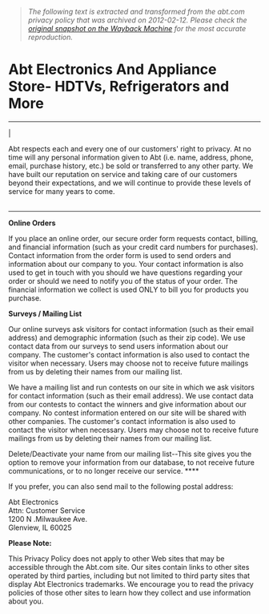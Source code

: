 > *The following text is extracted and transformed from the abt.com privacy policy that was archived on 2012-02-12. Please check the [original snapshot on the Wayback Machine](https://web.archive.org/web/20120212173118id_/http%3A//www.abt.com/custserv/abtPrivacy.php3) for the most accurate reproduction.*

# Abt Electronics And Appliance Store- HDTVs, Refrigerators and More

---  
  
| 

Abt respects each and every one of our customers' right to privacy. At no time will any personal information given to Abt (i.e. name, address, phone, email, purchase history, etc.) be sold or transferred to any other party. We have built our reputation on service and taking care of our customers beyond their expectations, and we will continue to provide these levels of service for many years to come.  
   
  
---  
**Online Orders**  
  
If you place an online order, our secure order form requests contact, billing, and financial information (such as your credit card numbers for purchases). Contact information from the order form is used to send orders and information about our company to you. Your contact information is also used to get in touch with you should we have questions regarding your order or should we need to notify you of the status of your order. The financial information we collect is used ONLY to bill you for products you purchase.  
  
  
**Surveys / Mailing List**  
  
Our online surveys ask visitors for contact information (such as their email address) and demographic information (such as their zip code). We use contact data from our surveys to send users information about our company. The customer's contact information is also used to contact the visitor when necessary. Users may choose not to receive future mailings from us by deleting their names from our mailing list.

We have a mailing list and run contests on our site in which we ask visitors for contact information (such as their email address). We use contact data from our contests to contact the winners and give information about our company. No contest information entered on our site will be shared with other companies. The customer's contact information is also used to contact the visitor when necessary. Users may choose not to receive future mailings from us by deleting their names from our mailing list.

Delete/Deactivate your name from our mailing list--This site gives you the option to remove your information from our database, to not receive future communications, or to no longer receive our service. ****

If you prefer, you can also send mail to the following postal address: 

Abt Electronics   
Attn: Customer Service   
1200 N .Milwaukee Ave.   
Glenview, IL 60025   
  
**Please Note:**  
  
This Privacy Policy does not apply to other Web sites that may be accessible through the Abt.com site. Our sites contain links to other sites operated by third parties, including but not limited to third party sites that display Abt Electronics trademarks. We encourage you to read the privacy policies of those other sites to learn how they collect and use information about you.   
  
[ ](http://blog.abt.com/)
